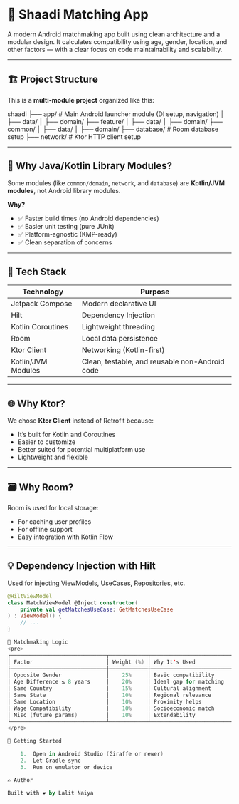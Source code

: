 # 📱 Shaadi Matching App

A modern Android matchmaking app built using clean architecture and a modular design. It calculates compatibility using age, gender, location, and other factors — with a clear focus on code maintainability and scalability.

---

## 🏗️ Project Structure

This is a **multi-module project** organized like this:

shaadi
├── app/                   # Main Android launcher module (DI setup, navigation)
│   ├── data/
│   ├── domain/
├── feature/
│   ├── data/
│   ├── domain/
├── common/
│   ├── data/
│   ├── domain/
├── database/              # Room database setup
├── network/               # Ktor HTTP client setup

---

## 🔧 Why Java/Kotlin Library Modules?

Some modules (like `common/domain`, `network`, and `database`) are **Kotlin/JVM modules**, not Android library modules.

**Why?**

- ✅ Faster build times (no Android dependencies)
- ✅ Easier unit testing (pure JUnit)
- ✅ Platform-agnostic (KMP-ready)
- ✅ Clean separation of concerns

---

## 🧩 Tech Stack

| Technology           | Purpose                                        |
|----------------------|------------------------------------------------|
| Jetpack Compose      | Modern declarative UI                          |
| Hilt                 | Dependency Injection                           |
| Kotlin Coroutines    | Lightweight threading                          |
| Room                 | Local data persistence                         |
| Ktor Client          | Networking (Kotlin-first)                      |
| Kotlin/JVM Modules   | Clean, testable, and reusable non-Android code |

---

## 🌐 Why Ktor?

We chose **Ktor Client** instead of Retrofit because:

- It’s built for Kotlin and Coroutines
- Easier to customize
- Better suited for potential multiplatform use
- Lightweight and flexible

---

## 🗃 Why Room?

Room is used for local storage:

- For caching user profiles
- For offline support
- Easy integration with Kotlin Flow

---

## 💡 Dependency Injection with Hilt

Used for injecting ViewModels, UseCases, Repositories, etc.

```kotlin
@HiltViewModel
class MatchViewModel @Inject constructor(
    private val getMatchesUseCase: GetMatchesUseCase
) : ViewModel() {
    // ...
}

🧮 Matchmaking Logic
<pre>
┌──────────────────────────────┬────────────┬────────────────────────────────────┐
│ Factor                       │ Weight (%) │ Why It's Used                       │
├──────────────────────────────┼────────────┼────────────────────────────────────┤
│ Opposite Gender              │    25%     │ Basic compatibility                 │
│ Age Difference ≤ 8 years     │    20%     │ Ideal gap for matching              │
│ Same Country                 │    15%     │ Cultural alignment                  │
│ Same State                   │    10%     │ Regional relevance                  │
│ Same Location                │    10%     │ Proximity helps                     │
│ Wage Compatibility           │    10%     │ Socioeconomic match                 │
│ Misc (future params)         │    10%     │ Extendability                       │
└──────────────────────────────┴────────────┴────────────────────────────────────┘
</pre>

🚀 Getting Started

	1.	Open in Android Studio (Giraffe or newer)
	2.	Let Gradle sync
	3.	Run on emulator or device

✍️ Author

Built with ❤️ by Lalit Naiya